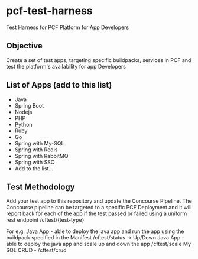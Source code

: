 # pcf-test-harness
Test Harness for PCF Platform for App Developers

## Objective
Create a set of test apps, targeting specific buildpacks, services in PCF and test the platform's availability for app Developers

## List of Apps (add to this list)
- Java
- Spring Boot
- Nodejs
- PHP
- Python
- Ruby
- Go
- Spring with My-SQL
- Spring with Redis
- Spring with RabbitMQ
- Spring with SSO
- Add to the list...


## Test Methodology

Add your test app to this repository and update the Concourse Pipeline. The Concourse pipeline can be targeted to a specific PCF Deployment and it will report back for each of the app if the test passed or failed using a uniform rest endpoint /cftest/{test-type}

For e.g.
Java App - able to deploy the java app and run the app using the buildpack specified in the Manifest /cftest/status -> Up/Down
Java App - able to deploy the java app and scale up and down the app /cftest/scale
My SQL CRUD - /cftest/crud
